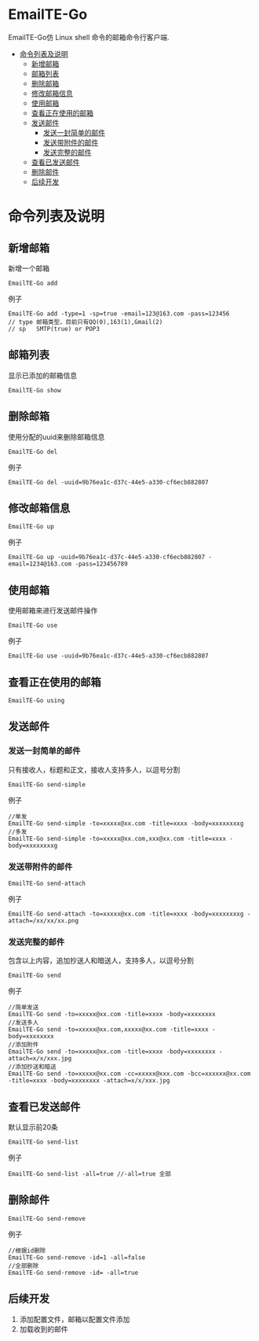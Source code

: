 # EmailTE-Go
EmailTE-Go仿 Linux shell 命令的邮箱命令行客户端.

<!-- TOC -->
- [命令列表及说明](#命令列表及说明)
    - [新增邮箱](#新增邮箱)
    - [邮箱列表](#邮箱列表)
    - [删除邮箱](#删除邮箱)
    - [修改邮箱信息](#修改邮箱信息)
    - [使用邮箱](#使用邮箱)
    - [查看正在使用的邮箱](#查看正在使用的邮箱)
    - [发送邮件](#发送邮件)
        - [发送一封简单的邮件](#发送一封简单的邮件)
        - [发送带附件的邮件](#发送带附件的邮件)
        - [发送完整的邮件](#发送完整的邮件)
    - [查看已发送邮件](#查看已发送邮件)
    - [删除邮件](#删除邮件)
    - [后续开发](#后续开发)
<!-- /TOC -->
# 命令列表及说明

## 新增邮箱
新增一个邮箱
```
EmailTE-Go add
```

例子
```
EmailTE-Go add -type=1 -sp=true -email=123@163.com -pass=123456
// type 邮箱类型，目前只有QQ(0),163(1),Gmail(2)
// sp   SMTP(true) or POP3
```


## 邮箱列表
显示已添加的邮箱信息
```
EmailTE-Go show
```

## 删除邮箱
使用分配的uuid来删除邮箱信息
```
EmailTE-Go del
```

例子
```
EmailTE-Go del -uuid=9b76ea1c-d37c-44e5-a330-cf6ecb882807
```

## 修改邮箱信息
```
EmailTE-Go up
```

例子
```
EmailTE-Go up -uuid=9b76ea1c-d37c-44e5-a330-cf6ecb882807 -email=1234@163.com -pass=123456789
```

## 使用邮箱
使用邮箱来进行发送邮件操作
```
EmailTE-Go use
```

例子
```
EmailTE-Go use -uuid=9b76ea1c-d37c-44e5-a330-cf6ecb882807
```

## 查看正在使用的邮箱
```
EmailTE-Go using
```

## 发送邮件
### 发送一封简单的邮件
只有接收人，标题和正文，接收人支持多人，以逗号分割
```
EmailTE-Go send-simple
```

例子
```
//单发
EmailTE-Go send-simple -to=xxxxx@xx.com -title=xxxx -body=xxxxxxxxg
//多发
EmailTE-Go send-simple -to=xxxxx@xx.com,xxx@xx.com -title=xxxx -body=xxxxxxxxg
```

### 发送带附件的邮件
```
EmailTE-Go send-attach
```

例子
```
EmailTE-Go send-attach -to=xxxxx@xx.com -title=xxxx -body=xxxxxxxxg -attach=/xx/xx/xx.png
```

### 发送完整的邮件
包含以上内容，追加抄送人和暗送人，支持多人，以逗号分割
```
EmailTE-Go send
```

例子
```
//简单发送
EmailTE-Go send -to=xxxxx@xx.com -title=xxxx -body=xxxxxxxx
//发送多人
EmailTE-Go send -to=xxxxx@xx.com,xxxxx@xx.com -title=xxxx -body=xxxxxxxx
//添加附件
EmailTE-Go send -to=xxxxx@xx.com -title=xxxx -body=xxxxxxxx -attach=x/x/xxx.jpg
//添加抄送和暗送
EmailTE-Go send -to=xxxxx@xx.com -cc=xxxxx@xxx.com -bcc=xxxxxx@xx.com -title=xxxx -body=xxxxxxxx -attach=x/x/xxx.jpg
```


## 查看已发送邮件
默认显示前20条
```
EmailTE-Go send-list
```

例子
```
EmailTE-Go send-list -all=true //-all=true 全部
```

## 删除邮件
```
EmailTE-Go send-remove
```

例子
```
//根据id删除
EmailTE-Go send-remove -id=1 -all=false
//全部删除
EmailTE-Go send-remove -id= -all=true
```

## 后续开发
1. 添加配置文件，邮箱以配置文件添加
2. 加载收到的邮件
